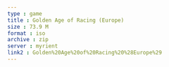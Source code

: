 ```yaml
---
type : game
title : Golden Age of Racing (Europe)
size : 73.9 M
format : iso
archive : zip
server : myrient
link2 : Golden%20Age%20of%20Racing%20%28Europe%29
---
```

